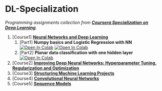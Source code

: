 # DL-Specialization

_Programming assignments collection from [**Coursera Specialization on Deep Learning**](https://www.coursera.org/specializations/deep-learning)._

1. [Course1] [**Neural Networks and Deep Learning**](https://www.coursera.org/learn/neural-networks-deep-learning)
    1. [Part1] **Numpy basics and Logistic Regression with NN** [![Open In Colab](https://colab.research.google.com/assets/colab-badge.svg)](https://colab.research.google.com/github/damianiRiccardo90/DL-Specialization/blob/master/C1-Neural_Networks_and_Deep_Learning/W2/Python_Basics_With_Numpy_v3a.ipynb) [![Open In Colab](https://colab.research.google.com/assets/colab-badge.svg)](https://colab.research.google.com/github/damianiRiccardo90/DL-Specialization/blob/master/C1-Neural_Networks_and_Deep_Learning/W2/Logistic_Regression_with_a_Neural_Network_mindset_v6a.ipynb)
    2. [Part2] **Planar data classification with one hidden layer** [![Open In Colab](https://colab.research.google.com/assets/colab-badge.svg)](https://colab.research.google.com/github/damianiRiccardo90/DL-Specialization/blob/master/C1-Neural_Networks_and_Deep_Learning/W3/Planar_data_classification_with_onehidden_layer_v6c.ipynb)
2. [Course2] [**Improving Deep Neural Networks: Hyperparameter Tuning, Regularization and Optimization**](https://www.coursera.org/learn/deep-neural-network)
3. [Course3] [**Structuring Machine Learning Projects**](https://www.coursera.org/learn/machine-learning-projects)
4. [Course4] [**Convolutional Neural Networks**](https://www.coursera.org/learn/convolutional-neural-networks)
5. [Course5] [**Sequence Models**](https://www.coursera.org/learn/nlp-sequence-models)
